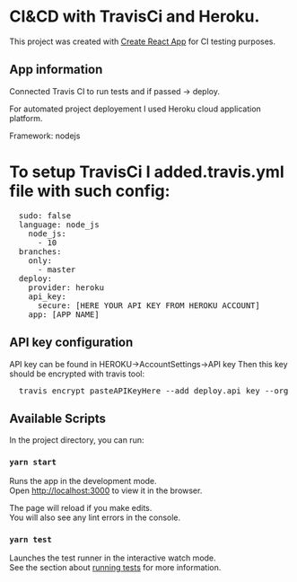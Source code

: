 # CI&CD with TravisCi and Heroku.

This project was created with [Create React App](https://github.com/facebook/create-react-app) for CI testing purposes.


## App information
Connected Travis CI to run tests and if passed -> deploy.

For automated project deployement I used Heroku cloud application platform.

Framework: nodejs


# To setup TravisCi I added.travis.yml file with such config:
<pre>
  sudo: false
  language: node_js
    node_js:
      - 10
  branches:
    only:
      - master
  deploy:
    provider: heroku
    api_key:
      secure: [HERE YOUR API KEY FROM HEROKU ACCOUNT]
    app: [APP NAME]
</pre>

## API key configuration
API key can be found in HEROKU->AccountSettings->API key
Then this key should be encrypted with travis tool:

<pre>
  travis encrypt pasteAPIKeyHere --add deploy.api_key --org
</pre>


## Available Scripts

In the project directory, you can run:

### `yarn start`

Runs the app in the development mode.<br />
Open [http://localhost:3000](http://localhost:3000) to view it in the browser.

The page will reload if you make edits.<br />
You will also see any lint errors in the console.

### `yarn test`

Launches the test runner in the interactive watch mode.<br />
See the section about [running tests](https://facebook.github.io/create-react-app/docs/running-tests) for more information.
